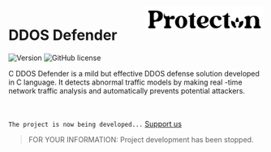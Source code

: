 <a href="https://trycatch.network/">
    <img src="https://github.com/trycatchh/protecton_defender/blob/assets/protecton_logo.png" alt="Protecton logo" title="Protecton" align="right" height="50" />
</a>

# DDOS Defender
![Version](https://img.shields.io/badge/version-NotAvaible-blue.svg)
![GitHub license](https://img.shields.io/github/license/trycatchh/protecton_defender?style=flat-square)

C DDOS Defender is a mild but effective DDOS defense solution developed in C language. It detects abnormal traffic models by making real -time network traffic analysis and automatically prevents potential attackers.

<br><br>
``The project is now being developed...`` [Support us](https://discord.gg/mepa8X7j6w)

> FOR YOUR INFORMATION: Project development has been stopped.
